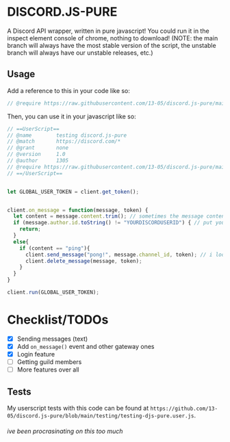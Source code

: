 # DISCORD.JS-PURE
A Discord API wrapper, written in pure javascript! You could run it in the inspect element console of chrome, nothing to download! 
(NOTE: the main branch will always have the most stable version of the script, the unstable branch will always have our unstable releases, etc.)

## Usage
Add a reference to this in your code like so:
```js
// @require https://raw.githubusercontent.com/13-05/discord.js-pure/main/stable/discordjs-pure.js
```

Then, you can use it in your javascript like so:

```js
// ==UserScript==
// @name        testing discord.js-pure
// @match       https://discord.com/*
// @grant       none
// @version     1.0
// @author      1305
// @require https://raw.githubusercontent.com/13-05/discord.js-pure/main/stable/discordjs-pure.js
// ==/UserScript==


let GLOBAL_USER_TOKEN = client.get_token();


client.on_message = function(message, token) {
  let content = message.content.trim(); // sometimes the message content has whitespace at the end, so we just say message.content.trim() is == to message.content
  if (message.author.id.toString() != "YOURDISCORDUSERID") { // put your userid here!!!! <--------
    return;
  }
  else{
    if (content == "ping"){
      client.send_message("pong!", message.channel_id, token); // i looked at the "message" object and that's the path of a channelid; now it'll respond ez!
      client.delete_message(message, token);
    }
  }
}

client.run(GLOBAL_USER_TOKEN);
```

# Checklist/TODOs
- [x] Sending messages (text)
- [x] Add `on_message()` event and other gateway ones
- [x] Login feature
- [ ] Getting guild members
- [ ] More features over all

## Tests
My userscript tests with this code can be found at `https://github.com/13-05/discord.js-pure/blob/main/testing/testing-djs-pure.user.js`.




###### ive been procrasinating on this too much
